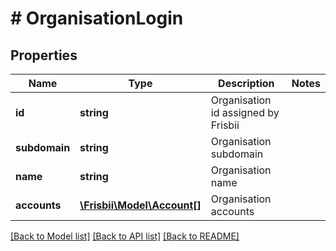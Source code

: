 # # OrganisationLogin

## Properties

Name | Type | Description | Notes
------------ | ------------- | ------------- | -------------
**id** | **string** | Organisation id assigned by Frisbii |
**subdomain** | **string** | Organisation subdomain |
**name** | **string** | Organisation name |
**accounts** | [**\Frisbii\Model\Account[]**](Account.md) | Organisation accounts |

[[Back to Model list]](../../README.md#models) [[Back to API list]](../../README.md#endpoints) [[Back to README]](../../README.md)
